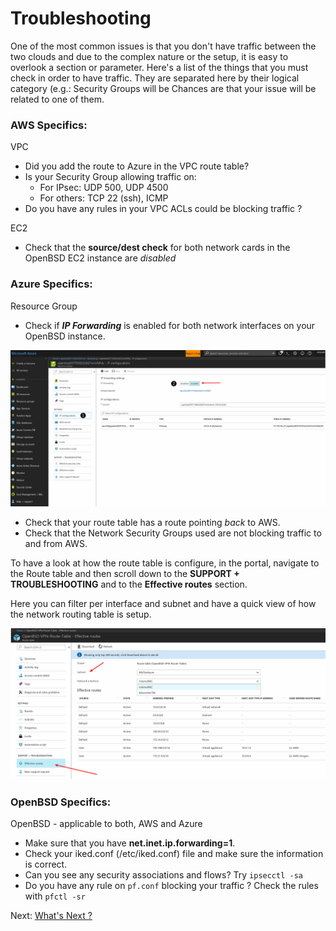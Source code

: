 # Troubleshooting

One of the most common issues is that you don't have traffic between the two clouds and due to the complex nature or the setup, it is easy to overlook a section or parameter. Here's a list of the things that you must check in order to have traffic. They are separated here by their logical category (e.g.: Security Groups will be Chances are that your issue will be related to one of them.

### AWS Specifics:

VPC
- Did you add the route to Azure in the VPC route table?
- Is your Security Group allowing traffic on:
    - For IPsec: UDP 500, UDP 4500
    - For others: TCP 22 (ssh), ICMP
- Do you have any rules in your VPC ACLs could be blocking traffic ?

EC2
- Check that the **source/dest check** for both network cards in the OpenBSD EC2 instance are _disabled_

### Azure Specifics:

Resource Group
- Check if ***IP Forwarding*** is enabled for both network interfaces on your OpenBSD instance.

![IP Forwarding](images/azure-ip-forwarding.png)

- Check that your route table has a route pointing *back* to AWS. 
- Check that the Network Security Groups used are not blocking traffic to and from AWS.

To have a look at how the route table is configure, in the portal, navigate to the Route table and then scroll down to the **SUPPORT + TROUBLESHOOTING** and to the **Effective routes** section. 

Here you can filter per interface and subnet and have a quick view of how the network routing table is setup.

![Effective routes](images/azure-effective-routes.png)


### OpenBSD Specifics:

OpenBSD - applicable to both, AWS and Azure
- Make sure that you have **net.inet.ip.forwarding=1**.
- Check your iked.conf (/etc/iked.conf) file and make sure the information is correct.
- Can you see any security associations and flows? Try `ipsecctl -sa`
- Do you have any rule on `pf.conf` blocking your traffic ? Check the rules with `pfctl -sr`

Next: [What's Next ?](06-next.md)